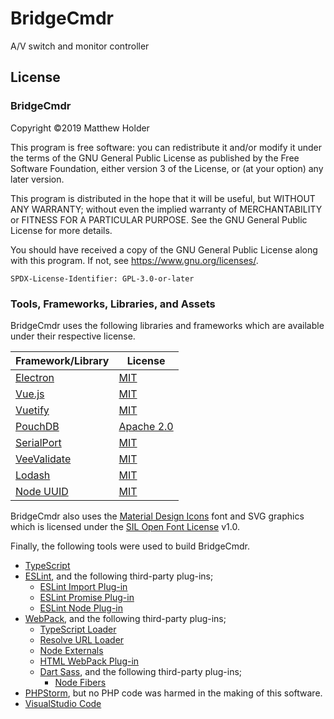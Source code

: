 
# BridgeCmdr

A/V switch and monitor controller

## License

### BridgeCmdr

Copyright ©2019 Matthew Holder

This program is free software: you can redistribute it and/or modify it under the terms of the GNU General Public
License as published by the Free Software Foundation, either version 3 of the License, or (at your option) any later
version.

This program is distributed in the hope that it will be useful, but WITHOUT ANY WARRANTY; without even the implied
warranty of MERCHANTABILITY or FITNESS FOR A PARTICULAR PURPOSE.  See the GNU General Public License for more details.

You should have received a copy of the GNU General Public License along with this program.  If not, see
<https://www.gnu.org/licenses/>.

`SPDX-License-Identifier: GPL-3.0-or-later`

### Tools, Frameworks, Libraries, and Assets

BridgeCmdr uses the following libraries and frameworks which are available under their respective license.

| Framework/Library                                       | License                                                                  |
|---------------------------------------------------------|--------------------------------------------------------------------------|
| [Electron](https://electronjs.org/)                     | [MIT](https://github.com/electron/electron/blob/master/LICENSE)          |
| [Vue.js](https://vuejs.org/)                            | [MIT](https://github.com/vuejs/vue/blob/master/LICENSE)                  |
| [Vuetify](https://vuetifyjs.com/)                       | [MIT](https://github.com/vuetifyjs/vuetify/blob/master/LICENSE.md)       |
| [PouchDB](https://pouchdb.com/)                         | [Apache 2.0](https://github.com/pouchdb/pouchdb/blob/master/LICENSE)     |
| [SerialPort](https://serialport.io/)                    | [MIT](https://github.com/serialport/node-serialport/blob/master/LICENSE) |
| [VeeValidate](https://logaretm.github.io/vee-validate/) | [MIT](https://github.com/logaretm/vee-validate/blob/master/LICENSE)      |
| [Lodash](https://lodash.com/)                           | [MIT](https://github.com/lodash/lodash/blob/master/LICENSE)              |
| [Node UUID](https://github.com/kelektiv/node-uuid)      | [MIT](https://github.com/kelektiv/node-uuid/blob/master/LICENSE.md)      |

BridgeCmdr also uses the [Material Design Icons](https://dev.materialdesignicons.com/) font and SVG graphics which is
licensed under the [SIL Open Font License](https://github.com/Templarian/MaterialDesign/blob/master/LICENSE) v1.0.

Finally, the following tools were used to build BridgeCmdr.

- [TypeScript](https://www.typescriptlang.org/)
- [ESLint](https://eslint.org/), and the following third-party plug-ins;
    - [ESLint Import Plug-in](https://github.com/benmosher/eslint-plugin-import)
    - [ESLint Promise Plug-in](https://github.com/xjamundx/eslint-plugin-promise)
    - [ESLint Node Plug-in](https://github.com/mysticatea/eslint-plugin-node)
- [WebPack](https://webpack.js.org/), and the following third-party plug-ins;
    - [TypeScript Loader](https://github.com/TypeStrong/ts-loader)
    - [Resolve URL Loader](https://github.com/bholloway/resolve-url-loader)
    - [Node Externals](https://github.com/liady/webpack-node-externals)
    - [HTML WebPack Plug-in](https://github.com/jantimon/html-webpack-plugin)
    - [Dart Sass](https://sass-lang.com/dart-sass), and the following third-party plug-ins;
        - [Node Fibers](https://github.com/laverdet/node-fibers)
- [PHPStorm](https://www.jetbrains.com/phpstorm/), but no PHP code was harmed in the making of this software.
- [VisualStudio Code](https://code.visualstudio.com/)
